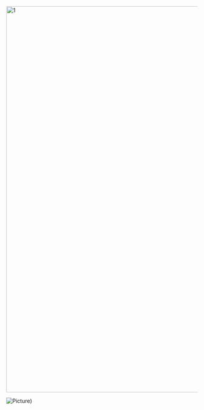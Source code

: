 
<img width="1017" alt="1" src="https://user-images.githubusercontent.com/88987127/192665510-5660eda7-6bff-4838-8430-afba92fc72a9.png">

![Picture](https://user-images.githubusercontent.com/88987127/192665510-5660eda7-6bff-4838-8430-afba92fc72a9.png))
